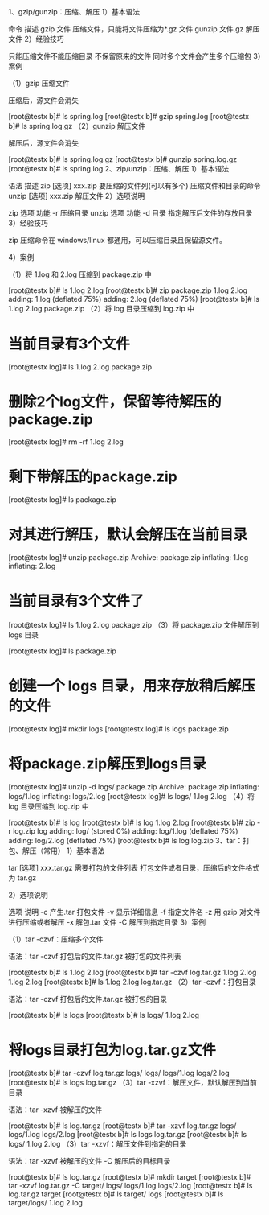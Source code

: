 1、gzip/gunzip：压缩、解压
1）基本语法

命令	描述
gzip 文件	压缩文件，只能将文件压缩为*.gz 文件
gunzip 文件.gz	解压文件
2）经验技巧

只能压缩文件不能压缩目录
不保留原来的文件
同时多个文件会产生多个压缩包
3）案例

（1）gzip 压缩文件

压缩后，源文件会消失

[root@testx b]# ls
spring.log
[root@testx b]# gzip spring.log
[root@testx b]# ls
spring.log.gz
（2）gunzip 解压文件

解压后，源文件会消失

[root@testx b]# ls
spring.log.gz
[root@testx b]# gunzip spring.log.gz
[root@testx b]# ls
spring.log
2、zip/unzip：压缩、解压
1）基本语法

语法	描述
zip [选项] xxx.zip 要压缩的文件列(可以有多个)	压缩文件和目录的命令
unzip [选项] xxx.zip	解压文件
2）选项说明

zip 选项	功能
-r	压缩目录
unzip 选项	功能
-d 目录	指定解压后文件的存放目录
3）经验技巧

zip 压缩命令在 windows/linux 都通用，可以压缩目录且保留源文件。

4）案例

（1）将 1.log 和 2.log 压缩到 package.zip 中

[root@testx b]# ls
1.log  2.log
[root@testx b]# zip package.zip 1.log 2.log
adding: 1.log (deflated 75%)
adding: 2.log (deflated 75%)
[root@testx b]# ls
1.log  2.log  package.zip
（2）将 log 目录压缩到 log.zip 中

# 当前目录有3个文件
[root@testx log]# ls
1.log  2.log  package.zip
# 删除2个log文件，保留等待解压的package.zip
[root@testx log]# rm -rf 1.log 2.log
# 剩下带解压的package.zip
[root@testx log]# ls
package.zip
# 对其进行解压，默认会解压在当前目录
[root@testx log]# unzip package.zip
Archive:  package.zip
inflating: 1.log
inflating: 2.log
# 当前目录有3个文件了
[root@testx log]# ls
1.log  2.log  package.zip
（3）将 package.zip 文件解压到 logs 目录

[root@testx log]# ls
package.zip
# 创建一个 logs 目录，用来存放稍后解压的文件
[root@testx log]# mkdir logs
[root@testx log]# ls
logs  package.zip
# 将package.zip解压到logs目录
[root@testx log]# unzip -d logs/ package.zip
Archive:  package.zip
inflating: logs/1.log
inflating: logs/2.log
[root@testx log]# ls logs/
1.log  2.log
（4）将 log 目录压缩到 log.zip 中

[root@testx b]# ls
log
[root@testx b]# ls log
1.log  2.log
[root@testx b]# zip -r log.zip log
adding: log/ (stored 0%)
adding: log/1.log (deflated 75%)
adding: log/2.log (deflated 75%)
[root@testx b]# ls
log  log.zip
3、tar：打包、解压（常用）
1）基本语法

tar [选项] xxx.tar.gz 需要打包的文件列表
打包文件或者目录，压缩后的文件格式为 tar.gz

2）选项说明

选项	说明
-c	产生.tar 打包文件
-v	显示详细信息
-f	指定文件名
-z	用 gzip 对文件进行压缩或者解压
-x	解包.tar 文件
-C	解压到指定目录
3）案例

（1）tar -czvf：压缩多个文件

语法：tar -czvf 打包后的文件.tar.gz 被打包的文件列表

[root@testx b]# ls
1.log  2.log
[root@testx b]# tar -czvf log.tar.gz 1.log 2.log
1.log
2.log
[root@testx b]# ls
1.log  2.log  log.tar.gz
（2）tar -czvf：打包目录

语法：tar -czvf 打包后的文件.tar.gz 被打包的目录

[root@testx b]# ls
logs
[root@testx b]# ls logs/
1.log  2.log
# 将logs目录打包为log.tar.gz文件
[root@testx b]# tar -czvf log.tar.gz logs/
logs/
logs/1.log
logs/2.log
[root@testx b]# ls
logs  log.tar.gz
（3）tar -xzvf：解压文件，默认解压到当前目录

语法：tar -xzvf 被解压的文件

[root@testx b]# ls
log.tar.gz
[root@testx b]# tar -xzvf log.tar.gz
logs/
logs/1.log
logs/2.log
[root@testx b]# ls
logs  log.tar.gz
[root@testx b]# ls logs/
1.log  2.log
（3）tar -xzvf：解压文件到指定的目录

语法：tar -xzvf 被解压的文件 -C 解压后的目标目录

[root@testx b]# ls
log.tar.gz
[root@testx b]# mkdir target
[root@testx b]# tar -xzvf log.tar.gz -C target/
logs/
logs/1.log
logs/2.log
[root@testx b]# ls
log.tar.gz  target
[root@testx b]# ls target/
logs
[root@testx b]# ls target/logs/
1.log  2.log